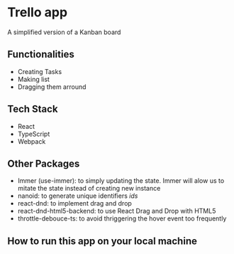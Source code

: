 # Trello app

A simplified version of a Kanban board

## Functionalities

- Creating Tasks
- Making list
- Dragging them arround

## Tech Stack

- React
- TypeScript
- Webpack

## Other Packages

- Immer (use-immer): to simply updating the state. Immer will alow us to mitate the state instead of creating new instance
- nanoid: to generate unique identifiers _ids_
- react-dnd: to implement drag and drop
- react-dnd-html5-backend: to use React Drag and Drop with HTML5
- throttle-debouce-ts: to avoid thriggering the hover event too frequently

## How to run this app on your local machine
